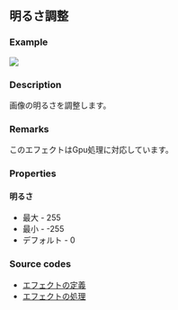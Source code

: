 ## 明るさ調整

### Example

![](https://beditor.net/imgs/example/brightness.jpg)

### Description

画像の明るさを調整します。

### Remarks

このエフェクトはGpu処理に対応しています。

### Properties

#### 明るさ

* 最大 - 255
* 最小 - -255
* デフォルト - 0

### Source codes

* [エフェクトの定義](https://github.com/b-editor/BEditor/blob/main/src/BEditor.Primitive/Effects/PrimitiveImages/BrightnessCorrection.cs)
* [エフェクトの処理](https://github.com/b-editor/BEditor/blob/main/src/BEditor.Drawing/PixelOperation/BrightnessOperation.cs)